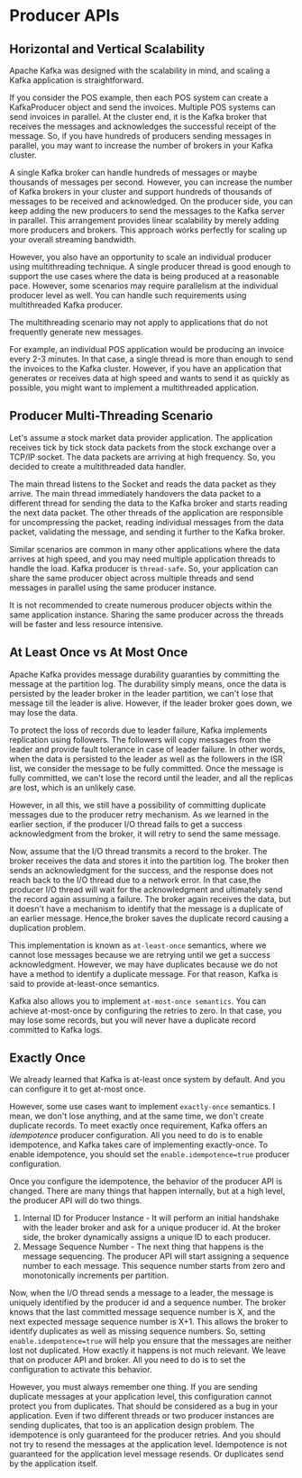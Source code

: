 # Producer APIs

## Horizontal and Vertical Scalability 
Apache Kafka was designed with the scalability in mind, and scaling a Kafka application is straightforward.

If you consider the POS example, then each POS system can create a KafkaProducer object and send the invoices. Multiple POS systems can send invoices in parallel. At the cluster end, it is the Kafka broker that receives the messages and acknowledges the successful receipt of the message. So, if you have hundreds of producers sending messages in parallel, you may want to increase the number of brokers in your Kafka cluster.

A single Kafka broker can handle hundreds of messages or maybe thousands of messages per second. However, you can increase the number of Kafka brokers in your cluster and support hundreds of thousands of messages to be received and acknowledged. On the producer side, you can keep adding the new producers to send the messages to the Kafka server in parallel. This arrangement provides linear scalability by merely adding more producers and brokers. This approach works perfectly for scaling up your overall streaming bandwidth.

However, you also have an opportunity to scale an individual producer using multithreading technique. A single producer thread is good enough to support the use cases where the data is being produced at a reasonable pace. However, some scenarios may require parallelism at the individual producer level as well. You can handle such requirements using multithreaded Kafka producer.

The multithreading scenario may not apply to applications that do not frequently generate new messages.

For example, an individual POS application would be producing an invoice every 2-3 minutes. In that case, a single thread is more than enough to send the invoices to the Kafka cluster. However, if you have an application that generates or receives data at high speed and wants to send it as quickly as possible, you might want to implement a multithreaded application.

## Producer Multi-Threading Scenario 

Let's assume a stock market data provider application. The application receives tick by tick stock data packets from the stock exchange over a TCP/IP socket. The data packets are arriving at high frequency. So, you decided to create a multithreaded data handler.

The main thread listens to the Socket and reads the data packet as they arrive. The main thread immediately handovers the data packet to a different thread for sending the data to the Kafka broker and starts reading the next data packet. The other threads of the application are responsible for uncompressing the packet, reading individual messages from the data packet, validating the message, and sending it further to the Kafka broker.

Similar scenarios are common in many other applications where the data arrives at high speed, and you may need multiple application threads to handle the load. Kafka producer is `thread-safe`. So, your application can share the same producer object across multiple threads and send messages in parallel using the same producer instance.

It is not recommended to create numerous producer objects within the same application instance. Sharing the same producer across the threads will be faster and less resource intensive.

## At Least Once vs At Most Once

Apache Kafka provides message durability guaranties by committing the message at the partition log. The durability simply means, once the data is persisted by the leader broker in the leader partition, we can't lose that message till the leader is alive. However, if the leader broker goes down, we may lose the data.

To protect the loss of records due to leader failure, Kafka implements replication using followers. The followers will copy messages from the leader and provide fault tolerance in case of leader failure. In other words, when the data is persisted to the leader as well as the followers in the ISR list, we consider the message to be fully committed. Once the message is fully committed, we can't lose the record until the leader, and all the replicas are lost, which is an unlikely case.

However, in all this, we still have a possibility of committing duplicate messages due to the producer retry mechanism. As we learned in the earlier section, if the producer I/O thread fails to get a success acknowledgment from the broker, it will retry to send the same message.

Now, assume that the I/O thread transmits a record to the broker. The broker receives the data and stores it into the partition log. The broker then sends an acknowledgment for the success,
and the response does not reach back to the I/O thread due to a network error. In that case,the producer I/O thread will wait for the acknowledgment and ultimately send the record again assuming a failure. The broker again receives the data, but it doesn't have a mechanism
to identify that the message is a duplicate of an earlier message. Hence,the broker saves the duplicate record causing a duplication problem.

This implementation is known as `at-least-once` semantics, where we cannot lose messages because we are retrying until we get a success acknowledgment. However, we may have duplicates because we do not have a method to identify a duplicate message. For that reason, Kafka is said to provide at-least-once semantics.

Kafka also allows you to implement `at-most-once semantics`. You can achieve at-most-once by configuring the retries to zero. In that case, you may lose some records, but you will never have a duplicate record committed to Kafka logs.

## Exactly Once 

We already learned that Kafka is at-least once system by default. And you can configure it to get at-most once.

However, some use cases want to implement `exactly-once` semantics. I mean, we don't lose anything, and at the same time, we don't create duplicate records. To meet exactly once requirement, Kafka offers an *idempotence* producer configuration. All you need to do is to enable idempotence, and Kafka takes care of implementing exactly-once. To enable idempotence, you should set the `enable.idempotence=true` producer configuration.

Once you configure the idempotence, the behavior of the producer API is changed. There are many things that happen internally, but at a high level, the producer API will do two things.

1. Internal ID for Producer Instance - It will perform an initial handshake with the leader broker and ask for a unique producer id. At the broker side, the broker dynamically assigns a unique ID to each producer.
2. Message Sequence Number - The next thing that happens is the message sequencing. The producer API will start assigning a sequence number to each message. This sequence number starts from zero and monotonically increments per partition.

Now, when the I/O thread sends a message to a leader, the message is uniquely identified by the producer id and a sequence number. The broker knows that the last committed message sequence number is X, and the next expected message sequence number is X+1. This allows the broker to identify duplicates as well as missing sequence numbers. So, setting `enable.idempotence=true` will help you ensure that the messages are neither lost not duplicated. How exactly it happens is not much relevant. We leave that on producer API and broker. All you need to do is to set the configuration to activate this behavior.

However, you must always remember one thing. If you are sending duplicate messages at your application level, this configuration cannot protect you from duplicates. That should be considered as a bug in your application. Even if two different threads or two producer instances are sending duplicates, that too is an application design problem. The idempotence is only guaranteed for the producer retries. And you should not try to resend the messages at the application level. Idempotence is not guaranteed for the application level message resends. Or duplicates send by the application itself.
